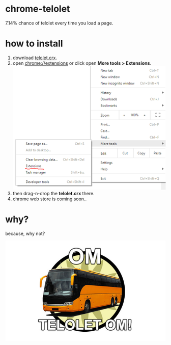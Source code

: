 # chrome-telolet
7.14% chance of telolet every time you load a page.

# how to install
1. download [telolet.crx](https://github.com/lojaya/chrome-telolet/raw/master/telolet.crx).
2. open <a href="chrome://extensions">chrome://extensions</a> or click open **More tools > Extensions**.<br/>![alt text](https://github.com/lojaya/chrome-telolet/raw/master/source/where.png)
3. then drag-n-drop the **telolet.crx** there.
4. chrome web store is coming soon..

# why?
because, why not?

![alt text](https://github.com/lojaya/chrome-telolet/raw/master/source/telolet.jpg "OM TELOLET OM")
